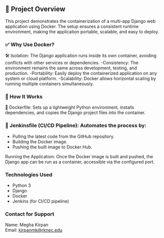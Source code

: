## 📌 Project Overview<br>
This project demonstrates the containerization of a multi-app Django web application using Docker. The setup ensures a consistent runtime environment, making the application portable, scalable, and easy to deploy.

### ✅ Why Use Docker?<br>
🛠 Isolation: The Django application runs inside its own container, avoiding conflicts with other services or dependencies.
-Consistency: The environment remains the same across development, testing, and production.
-Portability: Easily deploy the containerized application on any system or cloud platform.
-Scalability: Docker allows horizontal scaling by running multiple containers simultaneously.

### 🔧 How It Works<br>
📄 Dockerfile: Sets up a lightweight Python environment, installs dependencies, and copies the Django project files into the container.

### 🤖 Jenkinsfile (CI/CD Pipeline): Automates the process by:<br>
- Pulling the latest code from the GitHub repository.<br>
- Building the Docker image.<br>
- Pushing the built image to Docker Hub.<br>

Running the Application: Once the Docker image is built and pushed, the Django app can be run as a container, accessible via the configured port.

### Technologies Used<br>
- Python 3<br>
- Django<br>
- Docker<br>
- Jenkins (for CI/CD pipeline)<br>

### Contact for Support<br>
Name: Megha Kirpan<br>
Email: kirpanmk@rknec.edu
